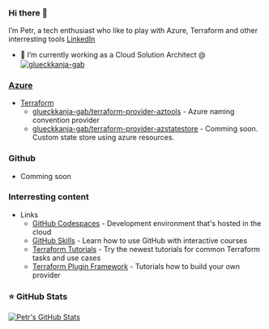 ### Hi there 👋

I’m Petr, a tech enthusiast who like to play with Azure, Terraform and other interresting tools [LinkedIn](https://www.linkedin.com/in/pstupka)

- 🔭 I’m currently working as a Cloud Solution Architect @ <a href="https://www.glueckkanja-gab.com/en" target="_blank"><img align="center" src="https://res.cloudinary.com/c4a8/image/upload/c_limit,f_auto,q_auto,dpr_auto,w_150/logos/gkgab-Logo-vektor.svg" alt="glueckkanja-gab" />
  
### Azure

* Terraform
	- [glueckkanja-gab/terraform-provider-aztools](https://github.com/glueckkanja-gab/terraform-provider-aztools) - Azure naming convention provider
	- [glueckkanja-gab/terraform-provider-azstatestore](https://github.com/glueckkanja-gab/terraform-provider-aztools) - Comming soon. Custom state store using azure resources.
	
### Github

* Comming soon

### Interresting content

* Links
	- [GitHub Codespaces](https://github.com/codespaces) - Development environment that's hosted in the cloud		
	- [GitHub Skills](https://skills.github.com) - Learn how to use GitHub with interactive courses
	- [Terraform Tutorials](https://developer.hashicorp.com/terraform/tutorials) - Try the newest tutorials for common Terraform tasks and use cases
	- [Terraform Plugin Framework](https://developer.hashicorp.com/terraform/tutorials/providers-plugin-framework?product_intent=terraform) - Tutorials how to build your own provider
		
### ⭐ GitHub Stats

[![Petr's GitHub Stats](https://github-readme-stats.vercel.app/api?username=petr-stupka&show_icons=true)](https://github.com/petr-stupka)
<!--
**petr-stupka/petr-stupka** is a ✨ _special_ ✨ repository because its `README.md` (this file) appears on your GitHub profile.

Here are some ideas to get you started:

- 🔭 I’m currently working on ...
- 🌱 I’m currently learning ...
- 👯 I’m looking to collaborate on ...
- 🤔 I’m looking for help with ...
- 💬 Ask me about ...
- 📫 How to reach me: ...
- 😄 Pronouns: ...
- ⚡ Fun fact: ...
-->
